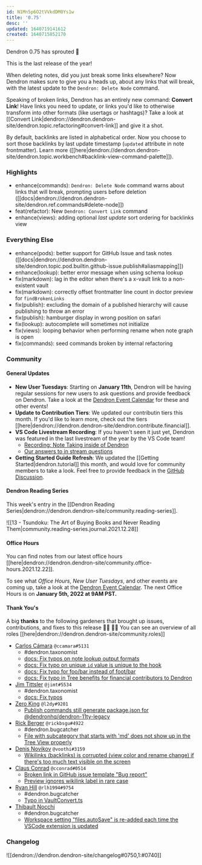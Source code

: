 ```yaml
---
id: N1Mn5p6O2tVVkdDM0Ys1w
title: '0.75'
desc: ''
updated: 1640719141612
created: 1640715852170
---
```


Dendron 0.75 has sprouted  🌱

This is the last release of the year!

When deleting notes, did you just break some links elsewhere? Now Dendron makes sure to give you a heads up, about any links that will break, with the latest update to the `Dendron: Delete Node` command.

Speaking of broken links, Dendron has an entirely new command: **Convert Link**! Have links you need to update, or links you'd like to otherwise transform into other formats (like usertags or hashtags)? Take a look at [[Convert Link|dendron://dendron.dendron-site/dendron.topic.refactoring#convert-link]] and give it a shot.

By default, backlinks are listed in alphabetical order. Now you choose to sort those backlinks by last update timestamp (`updated` attribute in note frontmatter). Learn more ([[here|dendron://dendron.dendron-site/dendron.topic.workbench#backlink-view-command-palette]]).

### Highlights

- enhance(commands): `Dendron: Delete Node` command warns about links that will break, prompting users before deletion ([[docs|dendron://dendron.dendron-site/dendron.ref.commands#delete-node]])
- feat(refactor): New `Dendron: Convert Link` command 
- enhance(views): adding optional _last update_ sort ordering for backlinks view

### Everything Else

- enhance(pods): better support for GitHub Issue and task notes ([[docs|dendron://dendron.dendron-site/dendron.topic.pod.builtin.github-issue.publish#aliasmapping]])
- enhance(lookup): better error message when using schema lookup
- fix(markdown): lag in the editor when there's a x-vault link to a non-existent vault
- fix(markdown): correctly offset frontmatter line count in doctor preview for `findBrokenLinks`
- fix(publish): excluding the domain of a published hierarchy will cause publishing to throw an error
- fix(publish): hamburger display in wrong position on safari
- fix(lookup): autocomplete will sometimes not initialize
- fix(views): looping behavior when performing rename when note graph is open
- fix(commands): seed commands broken by internal refactoring

### Community

#### General Updates

- **New User Tuesdays**: Starting on **January 11th**, Dendron will be having regular sessions for new users to ask questions and provide feedback on Dendron. Take a look at the [Dendron Event Calendar](https://link.dendron.so/luma) for these and other events!
- **Update to Contribution Tiers**: We updated our contributin tiers this month. If you'd like to learn more, check out the tiers [[here|dendron://dendron.dendron-site/dendron.contribute.financial]].
- **VS Code Livestream Recording**: If you haven't seen it just yet, Dendron was featured in the last livestream of the year by the VS Code team!
  - [Recording: Note Taking inside of Dendron](https://link.dendron.so/6eZ3)
  - [Our answers to in stream questions](https://link.dendron.so/6pOR)
- **Getting Started Guide Refresh**: We updated the [[Getting Started|dendron.tutorial]] this month, and would love for community members to take a look. Feel free to provide feedback in the [GitHub Discussion](https://github.com/dendronhq/dendron/discussions/1756).

#### Dendron Reading Series

This week's entry in the [[Dendron Reading Series|dendron://dendron.dendron-site/community.reading-series]]. 

![[13 - Tsundoku: The Art of Buying Books and Never Reading Them|community.reading-series.journal.2021.12.28]]

#### Office Hours

You can find notes from our latest office hours [[here|dendron://dendron.dendron-site/community.office-hours.2021.12.22]].

To see what _Office Hours_, _New User Tuesdays_, and other events are coming up, take a look at the [Dendron Event Calendar](https://link.dendron.so/luma). The next Office Hours is on **January 5th, 2022 at 9AM PST.**

#### Thank You's

A big **thanks** to the following gardeners that brought up issues, contributions, and fixes to this release :man_farmer: :woman_farmer: 
You can see an overview of all roles [[here|dendron://dendron.dendron-site/community.roles]]

- [Carlos Cámara](https://github.com/ccamara) `@ccamara#5131`
  - #dendron.taxonomist
  - [docs: Fix typos on note lookup output formats](https://github.com/dendronhq/dendron/issues/1919)
  - [docs: Fix typo on unique `id` value is unique to the hook](https://github.com/dendronhq/dendron-site/pull/331)
  - [docs: Fix typo for foo/bar instead of foot/bar](https://github.com/dendronhq/dendron-site/pull/330)
  - [docs: Fix typo in Tree benefits for financial contributors to Dendron](https://github.com/dendronhq/dendron-site/pull/328)
- [Jim Tittsler](https://github.com/jimt) `@jimt#5534`
  - #dendron.taxonomist
  - [docs: Fix typos](https://github.com/dendronhq/dendron-site/pull/332)
- [Zero King](https://github.com/l2dy) `@l2dy#9201`
    - [Publish commands still generate package.json for @dendronhq/dendron-11ty-legacy](https://github.com/dendronhq/dendron/issues/1946)
- [Rick Berger](https://github.com/rickbsgu) `@rickbsgu#4922`
    - #dendron.bugcatcher
    - [File with subcategory that starts with 'md' does not show up in the Tree View properly](https://github.com/dendronhq/dendron/issues/1972)
- [Denis Novikov](https://github.com/voothi) `@voothi#3159`
    - [Wikilinks (backlinks) is corrupted (view color and rename change) if there's too much text visible on the screen](https://github.com/dendronhq/dendron/issues/1976)
- [Claus Conrad](https://github.com/cconrad) `@cconrad#0514`
    - [Broken link in GitHub issue template "Bug report"](https://github.com/dendronhq/dendron/issues/1988)
    - [Preview ignores wikilink label in rare case](https://github.com/dendronhq/dendron/issues/1989)
- [Ryan Hill](https://github.com/rlh1994) `@rlh1994#9754`
    - #dendron.bugcatcher
    - [Typo in VaultConvert.ts](https://github.com/dendronhq/dendron/issues/1991)
- [Thibault Nocchi](https://github.com/ThibaultNocchi) 
    - #dendron.bugcatcher
    - [Workspace setting "files.autoSave" is re-added each time the VSCode extension is updated](https://github.com/dendronhq/dendron/issues/1992)

### Changelog
![[dendron://dendron.dendron-site/changelog#0750,1:#0740]]
